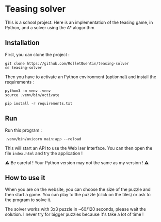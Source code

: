 # Teasing solver

This is a school project.
Here is an implementation of the teasing game, in Python, and a solver using the A\* alogorithm.

## Installation

First, you can clone the project :

```
git clone https://github.com/RolletQuentin/teasing-solver
cd teasing-solver
```

Then you have to activate an Python environment (optionnal) and install the requirements :

```
python3 -m venv .venv
source .venv/bin/activate
```

```
pip install -r requirements.txt
```

## Run

Run this program :

```
.venv/bin/uvicorn main:app --reload
```

This will start an API to use the Web Iser Interface. You can then open the file `index.html` and try the application !

⚠️ Be careful ! Your Python version may not the same as my version ! ⚠️

## How to use it

When you are on the website, you can choose the size of the puzzle and then start a game. You can play to the puzzle (click on the tiles) or ask to the program to solve it.

The solver works with 3x3 puzzle in ~60/120 seconds, please wait the solution. I never try for bigger puzzles because it's take a lot of time !
